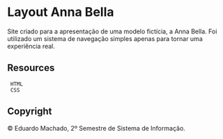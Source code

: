 

# Layout Anna Bella

Site criado para a apresentação de uma modelo fictícia, a Anna Bella. Foi utilizado um sistema de navegação simples apenas para tornar uma experiência real. 

## Resources

<summary> <code> HTML </code> </summary>
<code> CSS </code>


</details>

  

</details>



## Copyright

© Eduardo Machado, 2º Semestre de Sistema de Informação.
